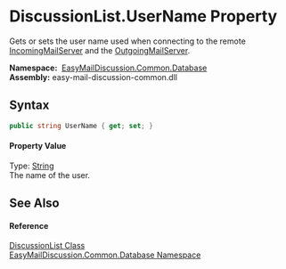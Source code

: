 DiscussionList.UserName Property
================================
Gets or sets the user name used when connecting to the remote [IncomingMailServer][1] and the [OutgoingMailServer][2].

  **Namespace:**  [EasyMailDiscussion.Common.Database][3]  
  **Assembly:** easy-mail-discussion-common.dll

Syntax
------

```csharp
public string UserName { get; set; }
```

#### Property Value
Type: [String][4]  
 The name of the user. 

See Also
--------

#### Reference
[DiscussionList Class][5]  
[EasyMailDiscussion.Common.Database Namespace][3]  

[1]: IncomingMailServer.md
[2]: OutgoingMailServer.md
[3]: ../README.md
[4]: https://docs.microsoft.com/dotnet/api/system.string
[5]: README.md